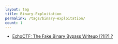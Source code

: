 ```yaml
---
layout: tag
title: Binary-Exploitation
permalink: /tags/binary-exploitation/
count: 1
---
```


- [EchoCTF: The Fake Binary Bypass Writeup [?][?] ?](https://brootware.github.io/posts/echoctf-the-fake-binary-bypass-writeup/)
